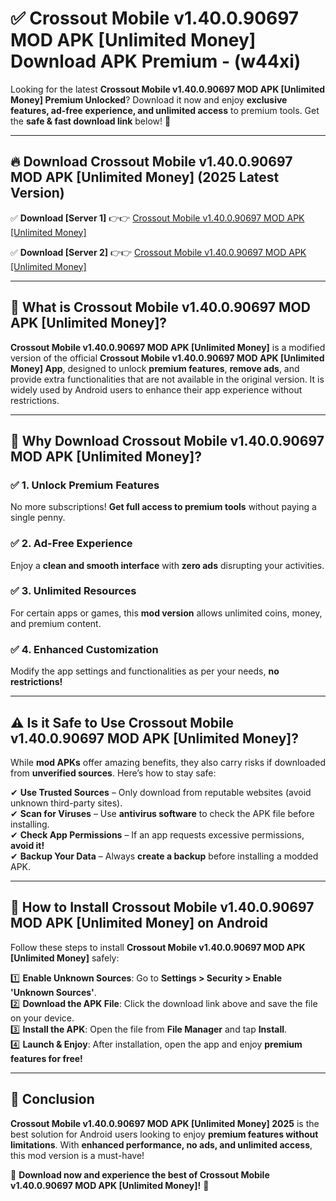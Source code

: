 
# ✅ Crossout Mobile v1.40.0.90697 MOD APK [Unlimited Money] Download APK Premium -  (w44xi) 

Looking for the latest **Crossout Mobile v1.40.0.90697 MOD APK [Unlimited Money] Premium Unlocked**? Download it now and enjoy **exclusive features, ad-free experience, and unlimited access** to premium tools. Get the **safe & fast download link** below! 🚀

---

## 🔥 Download Crossout Mobile v1.40.0.90697 MOD APK [Unlimited Money] (2025 Latest Version)

✅ **Download [Server 1]** 👉👉 [Crossout Mobile v1.40.0.90697 MOD APK [Unlimited Money] ](https://apkcomod.com?title=Crossout_Mobile_v1.40.0.90697_MOD_APK_[Unlimited_Money])  

✅ **Download [Server 2]** 👉👉 [Crossout Mobile v1.40.0.90697 MOD APK [Unlimited Money] ](https://apkcomod.com?title=Crossout_Mobile_v1.40.0.90697_MOD_APK_[Unlimited_Money])  


---

## 📌 What is Crossout Mobile v1.40.0.90697 MOD APK [Unlimited Money]?

**Crossout Mobile v1.40.0.90697 MOD APK [Unlimited Money]** is a modified version of the official **Crossout Mobile v1.40.0.90697 MOD APK [Unlimited Money] App**, designed to unlock **premium features**, **remove ads**, and provide extra functionalities that are not available in the original version. It is widely used by Android users to enhance their app experience without restrictions.

---

## 🌟 Why Download Crossout Mobile v1.40.0.90697 MOD APK [Unlimited Money]?

### ✅ 1. Unlock Premium Features
No more subscriptions! **Get full access to premium tools** without paying a single penny.

### ✅ 2. Ad-Free Experience
Enjoy a **clean and smooth interface** with **zero ads** disrupting your activities.

### ✅ 3. Unlimited Resources
For certain apps or games, this **mod version** allows unlimited coins, money, and premium content.

### ✅ 4. Enhanced Customization
Modify the app settings and functionalities as per your needs, **no restrictions!**

---

## ⚠️ Is it Safe to Use Crossout Mobile v1.40.0.90697 MOD APK [Unlimited Money]?

While **mod APKs** offer amazing benefits, they also carry risks if downloaded from **unverified sources**. Here’s how to stay safe:

✔ **Use Trusted Sources** – Only download from reputable websites (avoid unknown third-party sites).  
✔ **Scan for Viruses** – Use **antivirus software** to check the APK file before installing.  
✔ **Check App Permissions** – If an app requests excessive permissions, **avoid it!**  
✔ **Backup Your Data** – Always **create a backup** before installing a modded APK.

---

## 📲 How to Install Crossout Mobile v1.40.0.90697 MOD APK [Unlimited Money] on Android

Follow these steps to install **Crossout Mobile v1.40.0.90697 MOD APK [Unlimited Money]** safely:

1️⃣ **Enable Unknown Sources**: Go to **Settings > Security > Enable 'Unknown Sources'**.  
2️⃣ **Download the APK File**: Click the download link above and save the file on your device.  
3️⃣ **Install the APK**: Open the file from **File Manager** and tap **Install**.  
4️⃣ **Launch & Enjoy**: After installation, open the app and enjoy **premium features for free!**

---

## 🚀 Conclusion

**Crossout Mobile v1.40.0.90697 MOD APK [Unlimited Money] 2025** is the best solution for Android users looking to enjoy **premium features without limitations**. With **enhanced performance, no ads, and unlimited access**, this mod version is a must-have!

🔻 **Download now and experience the best of Crossout Mobile v1.40.0.90697 MOD APK [Unlimited Money]!** 🔻

